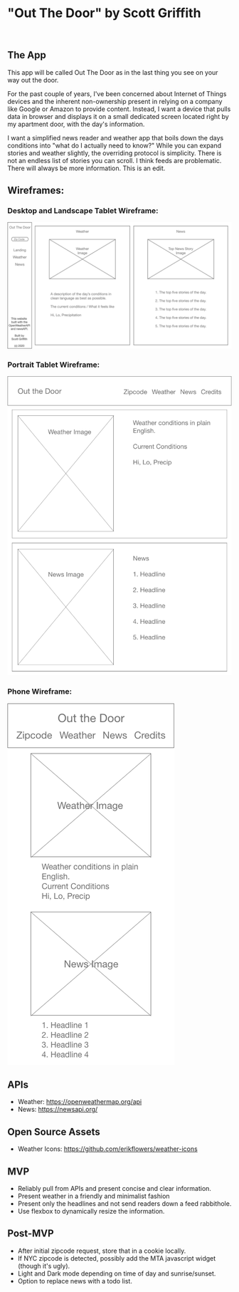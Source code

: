 # **"Out The Door"** by Scott Griffith
<br>

## The App

This app will be called Out The Door as in the last thing you see on your way out the door.

For the past couple of years, I've been concerned about Internet of Things devices and the inherent non-ownership present in relying on a company like Google or Amazon to provide content.  Instead, I want a device that pulls data in browser and displays it on a small dedicated screen located right by my apartment door, with the day's information.

I want a simplified news reader and weather app that boils down the days conditions into "what do I actually need to know?"  While you can expand stories and weather slightly, the overriding protocol is simplicity.  There is not an endless list of stories you can scroll.  I think feeds are problematic.  There will always be more information.  This is an edit.

## Wireframes:
### Desktop and Landscape Tablet Wireframe:  
![](desktop-wireframe.png)

### Portrait Tablet Wireframe:
![](tablet-wireframe.png)

### Phone Wireframe:
![](mobile-wireframe.png)

## APIs
- Weather: https://openweathermap.org/api
- News: https://newsapi.org/

## Open Source Assets
- Weather Icons: https://github.com/erikflowers/weather-icons

## MVP
- Reliably pull from APIs and present concise and clear information.
- Present weather in a friendly and minimalist fashion
- Present only the headlines and not send readers down a feed rabbithole.
- Use flexbox to dynamically resize the information.

## Post-MVP
- After initial zipcode request, store that in a cookie locally.
- If NYC zipcode is detected, possibly add the MTA javascript widget (though it's ugly).
- Light and Dark mode depending on time of day and sunrise/sunset.
- Option to replace news with a todo list.